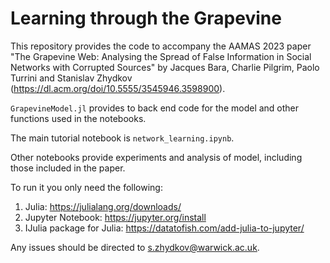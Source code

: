 # Learning through the Grapevine

This repository provides the code to accompany the AAMAS 2023 paper "The Grapevine Web: Analysing the Spread of False Information in Social Networks with Corrupted Sources" by Jacques Bara, Charlie Pilgrim, Paolo Turrini and Stanislav Zhydkov (https://dl.acm.org/doi/10.5555/3545946.3598900). 

`GrapevineModel.jl` provides to back end code for the model and other functions used in the notebooks.

The main tutorial notebook is `network_learning.ipynb`. 

Other notebooks provide experiments and analysis of model, including those included in the paper.

To run it you only need the following:

1. Julia: https://julialang.org/downloads/
2. Jupyter Notebook: https://jupyter.org/install
3. IJulia package for Julia: https://datatofish.com/add-julia-to-jupyter/

Any issues should be directed to s.zhydkov@warwick.ac.uk. 
